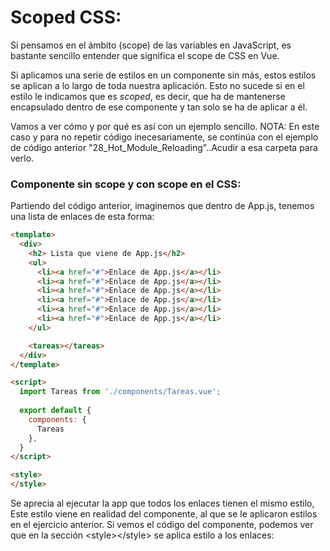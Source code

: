 # Scoped CSS:

Si pensamos en el ámbito (scope) de las variables en JavaScript, es bastante sencillo entender que significa el scope de CSS en Vue.

Si aplicamos una serie de estilos en un componente sin más, estos estilos se aplican a lo largo de toda nuestra aplicación. Esto no sucede si en el estilo le indicamos que es *scoped*, es decir, que ha de mantenerse encapsulado dentro de ese componente y tan solo se ha de aplicar a él. 

Vamos a ver cómo y por qué es así con un ejemplo sencillo.
NOTA: En este caso y para no repetir código inecesariamente, se continúa con el ejemplo de código anterior "28_Hot_Module_Reloading"..Acudir a esa carpeta para verlo.

### Componente sin scope y con scope en el CSS:

Partiendo del código anterior, imaginemos que dentro de App.js, tenemos una lista de enlaces de esta forma:
```html
<template>
  <div>
    <h2> Lista que viene de App.js</h2>
    <ul>
      <li><a href="#">Enlace de App.js</a></li>
      <li><a href="#">Enlace de App.js</a></li>
      <li><a href="#">Enlace de App.js</a></li>
      <li><a href="#">Enlace de App.js</a></li>
      <li><a href="#">Enlace de App.js</a></li>
      <li><a href="#">Enlace de App.js</a></li>
    </ul>

    <tareas></tareas>
  </div>
</template>

<script>
  import Tareas from './components/Tareas.vue';
  
  export default {
    components: {
      Tareas
    },
  }
</script>

<style>
</style>
```
Se aprecia al ejecutar la app que todos los enlaces tienen el mismo estilo, Este estilo viene en realidad del componente, al que se le aplicaron estilos en el ejercicio anterior. Si vemos el código del componente, podemos ver que en la sección \<style>\</style> se aplica estilo a los enlaces:

